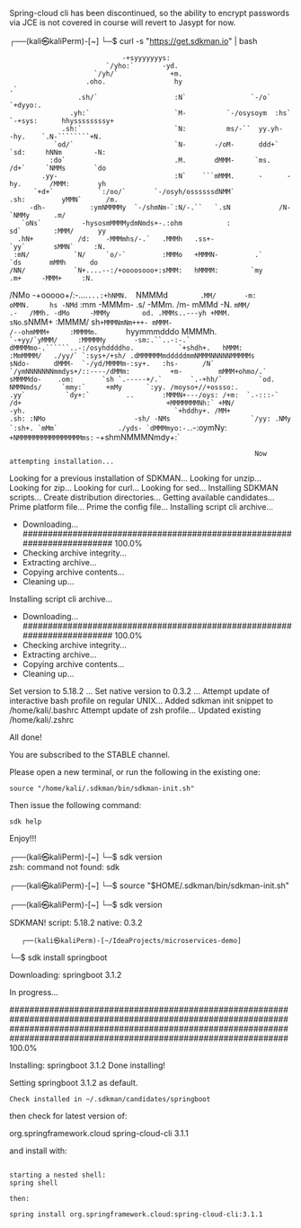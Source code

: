 Spring-cloud cli has been discontinued, so the ability to encrypt passwords via JCE is not covered in course
will revert to Jasypt for now.


┌──(kali㉿kaliPerm)-[~]
└─$ curl -s "https://get.sdkman.io" | bash

                                -+syyyyyyys:
                            `/yho:`       -yd.
                         `/yh/`             +m.
                       .oho.                 hy                          .`
                     .sh/`                   :N`                `-/o`  `+dyyo:.
                   .yh:`                     `M-          `-/osysoym  :hs` `-+sys:      hhyssssssssy+
                 .sh:`                       `N:          ms/-``  yy.yh-      -hy.    `.N-````````+N.
               `od/`                         `N-       -/oM-      ddd+`     `sd:     hNNm        -N:
              :do`                           .M.       dMMM-     `ms.      /d+`     `NMMs       `do
            .yy-                             :N`    ```mMMM.      -      -hy.       /MMM:       yh
          `+d+`           `:/oo/`       `-/osyh/ossssssdNMM`           .sh:         yMMN`      /m.
         -dh-           :ymNMMMMy  `-/shmNm-`:N/-.``   `.sN            /N-         `NMMy      .m/
       `oNs`          -hysosmMMMMydmNmds+-.:ohm           :             sd`        :MMM/      yy
      .hN+           /d:    -MMMmhs/-.`   .MMMh   .ss+-                 `yy`       sMMN`     :N.
     :mN/           `N/     `o/-`         :MMMo   +MMMN-         .`      `ds       mMMh      do
    /NN/            `N+....--:/+oooosooo+:sMMM:   hMMMM:        `my       .m+     -MMM+     :N.
/NMo              -+ooooo+/:-....`...:+hNMN.  `NMMMd`        .MM/       -m:    oMMN.     hs
-NMd`                                    :mm   -MMMm- .s/     -MMm.       /m-   mMMd     -N.
`mMM/                                      .-   /MMh. -dMo     -MMMy        od. .MMMs..---yh
+MMM.                                           sNo`.sNMM+     :MMMM/        sh`+MMMNmNm+++-
mMMM-                                           /--ohmMMM+     :MMMMm.       `hyymmmdddo
MMMMh.                  ````                  `-+yy/`yMMM/     :MMMMMy       -sm:.``..-:-.`
dMMMMmo-.``````..-:/osyhddddho.           `+shdh+.   hMMM:     :MmMMMM/   ./yy/` `:sys+/+sh/
.dMMMMMMmdddddmmNMMMNNNNNMMMMMs           sNdo-      dMMM-  `-/yd/MMMMm-:sy+.   :hs-      /N`
`/ymNNNNNNNmmdys+/::----/dMMm:          +m-         mMMM+ohmo/.` sMMMMdo-    .om:       `sh
`.-----+/.`       `.-+hh/`         `od.          NMMNmds/     `mmy:`     +mMy      `:yy.
/moyso+//+ossso:.           .yy`          `dy+:`         ..       :MMMN+---/oys:
/+m:  `.-:::-`               /d+                                    +MMMMMMMNh:`
+MN/                        -yh.                                     `+hddhy+.
/MM+                       .sh:
:NMo                      -sh/
-NMs                    `/yy:
.NMy                  `:sh+.
`mMm`               ./yds-
`dMMMmyo:-.````.-:oymNy:`
+NMMMMMMMMMMMMMMMMms:`
-+shmNMMMNmdy+:`


                                                                 Now attempting installation...


Looking for a previous installation of SDKMAN...
Looking for unzip...
Looking for zip...
Looking for curl...
Looking for sed...
Installing SDKMAN scripts...
Create distribution directories...
Getting available candidates...
Prime platform file...
Prime the config file...
Installing script cli archive...
* Downloading...
  ######################################################################## 100.0%
* Checking archive integrity...
* Extracting archive...
* Copying archive contents...
* Cleaning up...

Installing script cli archive...
* Downloading...
  ######################################################################## 100.0%
* Checking archive integrity...
* Extracting archive...
* Copying archive contents...
* Cleaning up...

Set version to 5.18.2 ...
Set native version to 0.3.2 ...
Attempt update of interactive bash profile on regular UNIX...
Added sdkman init snippet to /home/kali/.bashrc
Attempt update of zsh profile...
Updated existing /home/kali/.zshrc



All done!


You are subscribed to the STABLE channel.

Please open a new terminal, or run the following in the existing one:

    source "/home/kali/.sdkman/bin/sdkman-init.sh"

Then issue the following command:

    sdk help

Enjoy!!!

┌──(kali㉿kaliPerm)-[~]
└─$ sdk version  
zsh: command not found: sdk

┌──(kali㉿kaliPerm)-[~]
└─$ source "$HOME/.sdkman/bin/sdkman-init.sh"

┌──(kali㉿kaliPerm)-[~]
└─$ sdk version

SDKMAN!
script: 5.18.2
native: 0.3.2


       ┌──(kali㉿kaliPerm)-[~/IdeaProjects/microservices-demo]
└─$ sdk install springboot

Downloading: springboot 3.1.2

In progress...

################################################################################################################################################################################################################################ 100.0%

Installing: springboot 3.1.2
Done installing!


Setting springboot 3.1.2 as default.

```ignorelang
Check installed in ~/.sdkman/candidates/springboot

```
then check for latest version of:
<!-- https://mvnrepository.com/artifact/org.springframework.cloud/spring-cloud-cli -->
<dependency>
    <groupId>org.springframework.cloud</groupId>
    <artifactId>spring-cloud-cli</artifactId>
    <version>3.1.1</version>
</dependency>

and install with:

```ignorelang

starting a nested shell:
spring shell

then:

spring install org.springframework.cloud:spring-cloud-cli:3.1.1
```